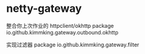 # netty-gateway


   整合你上次作业的 httpclient/okhttp
   package io.github.kimmking.gateway.outbound.okhttp
   
   实现过滤器
   package io.github.kimmking.gateway.filter
